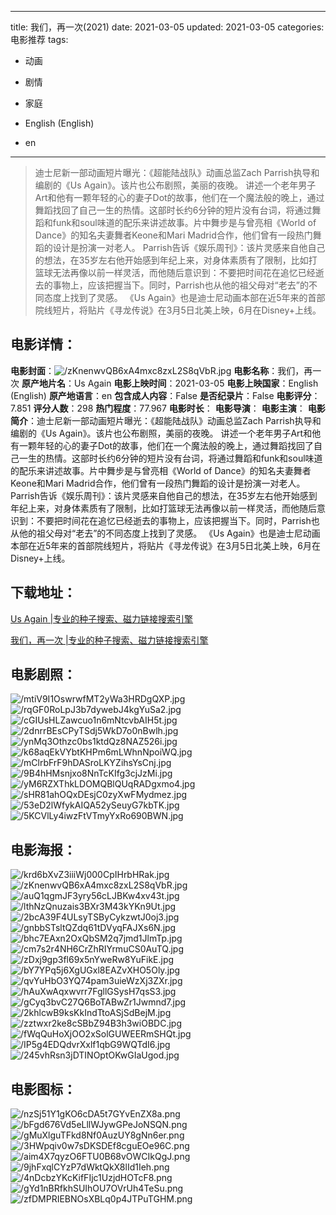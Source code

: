 
---
title: 我们，再一次(2021)
date: 2021-03-05
updated: 2021-03-05
categories: 电影推荐
tags:
- 动画
- 剧情
- 家庭

- English (English)
- en
---


> 迪士尼新一部动画短片曝光：《超能陆战队》动画总监Zach Parrish执导和编剧的《Us Again》。该片也公布剧照，美丽的夜晚。  讲述一个老年男子Art和他有一颗年轻的心的妻子Dot的故事，他们在一个魔法般的晚上，通过舞蹈找回了自己一生的热情。这部时长约6分钟的短片没有台词，将通过舞蹈和funk和soul味道的配乐来讲述故事。片中舞步是与曾亮相《World of Dance》的知名夫妻舞者Keone和Mari Madrid合作，他们曾有一段热门舞蹈的设计是扮演一对老人。  Parrish告诉《娱乐周刊》：该片灵感来自他自己的想法，在35岁左右他开始感到年纪上来，对身体素质有了限制，比如打篮球无法再像以前一样灵活，而他随后意识到：不要把时间花在追忆已经逝去的事物上，应该把握当下。同时，Parrish也从他的祖父母对“老去”的不同态度上找到了灵感。  《Us Again》也是迪士尼动画本部在近5年来的首部院线短片，将贴片《寻龙传说》在3月5日北美上映，6月在Disney+上线。

## **电影详情**：

**电影封面**：<img src="https://image.tmdb.org/t/p/w200/zKnenwvQB6xA4mxc8zxL2S8qVbR.jpg" alt="/zKnenwvQB6xA4mxc8zxL2S8qVbR.jpg" title="/zKnenwvQB6xA4mxc8zxL2S8qVbR.jpg">
**电影名称**：我们，再一次
**原产地片名**：Us Again
**电影上映时间**：2021-03-05
**电影上映国家**：English (English)
**原产地语言**：en
**包含成人内容**：False
**是否纪录片**：False
**电影评分**：7.851
**评分人数**：298
**热门程度**：77.967
**电影时长**：
**电影导演**：
**电影主演**：
**电影简介**：迪士尼新一部动画短片曝光：《超能陆战队》动画总监Zach Parrish执导和编剧的《Us Again》。该片也公布剧照，美丽的夜晚。  讲述一个老年男子Art和他有一颗年轻的心的妻子Dot的故事，他们在一个魔法般的晚上，通过舞蹈找回了自己一生的热情。这部时长约6分钟的短片没有台词，将通过舞蹈和funk和soul味道的配乐来讲述故事。片中舞步是与曾亮相《World of Dance》的知名夫妻舞者Keone和Mari Madrid合作，他们曾有一段热门舞蹈的设计是扮演一对老人。  Parrish告诉《娱乐周刊》：该片灵感来自他自己的想法，在35岁左右他开始感到年纪上来，对身体素质有了限制，比如打篮球无法再像以前一样灵活，而他随后意识到：不要把时间花在追忆已经逝去的事物上，应该把握当下。同时，Parrish也从他的祖父母对“老去”的不同态度上找到了灵感。  《Us Again》也是迪士尼动画本部在近5年来的首部院线短片，将贴片《寻龙传说》在3月5日北美上映，6月在Disney+上线。

## **下载地址**：
[Us Again |专业的种子搜索、磁力链接搜索引擎](https://movie.amd794.com:2083/?search=Us%20Again&ordering=&mode=match_phrase&page_size=10&page=1)

[我们，再一次 |专业的种子搜索、磁力链接搜索引擎](https://movie.amd794.com:2083/?search=%E6%88%91%E4%BB%AC%EF%BC%8C%E5%86%8D%E4%B8%80%E6%AC%A1&ordering=&mode=match_phrase&page_size=10&page=1)
 

## **电影剧照**：
<img src="https://image.tmdb.org/t/p/original/mtiV9I1OswrwfMT2yWa3HRDgQXP.jpg" alt="/mtiV9I1OswrwfMT2yWa3HRDgQXP.jpg" title="/mtiV9I1OswrwfMT2yWa3HRDgQXP.jpg"><img src="https://image.tmdb.org/t/p/original/rqGF0RoLpJ3b7dywebJ4kgYuSa2.jpg" alt="/rqGF0RoLpJ3b7dywebJ4kgYuSa2.jpg" title="/rqGF0RoLpJ3b7dywebJ4kgYuSa2.jpg"><img src="https://image.tmdb.org/t/p/original/cGIUsHLZawcuo1n6mNtcvbAIH5t.jpg" alt="/cGIUsHLZawcuo1n6mNtcvbAIH5t.jpg" title="/cGIUsHLZawcuo1n6mNtcvbAIH5t.jpg"><img src="https://image.tmdb.org/t/p/original/2dnrrBEsCPyTSdj5WkD7o0nBwlh.jpg" alt="/2dnrrBEsCPyTSdj5WkD7o0nBwlh.jpg" title="/2dnrrBEsCPyTSdj5WkD7o0nBwlh.jpg"><img src="https://image.tmdb.org/t/p/original/ynMq3Othzc0bs1ktdQz8NAZ526i.jpg" alt="/ynMq3Othzc0bs1ktdQz8NAZ526i.jpg" title="/ynMq3Othzc0bs1ktdQz8NAZ526i.jpg"><img src="https://image.tmdb.org/t/p/original/k68aqEkVYbtKHPm6mLWhnNpoiWQ.jpg" alt="/k68aqEkVYbtKHPm6mLWhnNpoiWQ.jpg" title="/k68aqEkVYbtKHPm6mLWhnNpoiWQ.jpg"><img src="https://image.tmdb.org/t/p/original/mClrbFrF9hDASroLKYZihsYsCnj.jpg" alt="/mClrbFrF9hDASroLKYZihsYsCnj.jpg" title="/mClrbFrF9hDASroLKYZihsYsCnj.jpg"><img src="https://image.tmdb.org/t/p/original/9B4hHMsnjxo8NnTcKIfg3cjJzMi.jpg" alt="/9B4hHMsnjxo8NnTcKIfg3cjJzMi.jpg" title="/9B4hHMsnjxo8NnTcKIfg3cjJzMi.jpg"><img src="https://image.tmdb.org/t/p/original/yM6RZXThkLDOMQBlQUqRADgxmo4.jpg" alt="/yM6RZXThkLDOMQBlQUqRADgxmo4.jpg" title="/yM6RZXThkLDOMQBlQUqRADgxmo4.jpg"><img src="https://image.tmdb.org/t/p/original/sHR81ahOQxDEsjC0zyXwFMydmez.jpg" alt="/sHR81ahOQxDEsjC0zyXwFMydmez.jpg" title="/sHR81ahOQxDEsjC0zyXwFMydmez.jpg"><img src="https://image.tmdb.org/t/p/original/53eD2lWfykAIQA52ySeuyG7kbTK.jpg" alt="/53eD2lWfykAIQA52ySeuyG7kbTK.jpg" title="/53eD2lWfykAIQA52ySeuyG7kbTK.jpg"><img src="https://image.tmdb.org/t/p/original/5KCVlLy4iwzFtVTmyYxRo690BWN.jpg" alt="/5KCVlLy4iwzFtVTmyYxRo690BWN.jpg" title="/5KCVlLy4iwzFtVTmyYxRo690BWN.jpg">

## **电影海报**：
<img src="https://image.tmdb.org/t/p/original/krd6bXvZ3iiiWj000CpIHrbHRak.jpg" alt="/krd6bXvZ3iiiWj000CpIHrbHRak.jpg" title="/krd6bXvZ3iiiWj000CpIHrbHRak.jpg"><img src="https://image.tmdb.org/t/p/original/zKnenwvQB6xA4mxc8zxL2S8qVbR.jpg" alt="/zKnenwvQB6xA4mxc8zxL2S8qVbR.jpg" title="/zKnenwvQB6xA4mxc8zxL2S8qVbR.jpg"><img src="https://image.tmdb.org/t/p/original/auQ1qgmJF3yry56cLJBKw4xv43t.jpg" alt="/auQ1qgmJF3yry56cLJBKw4xv43t.jpg" title="/auQ1qgmJF3yry56cLJBKw4xv43t.jpg"><img src="https://image.tmdb.org/t/p/original/lthNzQnuzais3BXr3M43kYKn9Ut.jpg" alt="/lthNzQnuzais3BXr3M43kYKn9Ut.jpg" title="/lthNzQnuzais3BXr3M43kYKn9Ut.jpg"><img src="https://image.tmdb.org/t/p/original/2bcA39F4ULsyTSByCykzwtJ0oj3.jpg" alt="/2bcA39F4ULsyTSByCykzwtJ0oj3.jpg" title="/2bcA39F4ULsyTSByCykzwtJ0oj3.jpg"><img src="https://image.tmdb.org/t/p/original/gnbbSTsltQZdq61tDVyqFAJXs6N.jpg" alt="/gnbbSTsltQZdq61tDVyqFAJXs6N.jpg" title="/gnbbSTsltQZdq61tDVyqFAJXs6N.jpg"><img src="https://image.tmdb.org/t/p/original/bhc7EAxn2OxQbSM2q7jmd1JlmTp.jpg" alt="/bhc7EAxn2OxQbSM2q7jmd1JlmTp.jpg" title="/bhc7EAxn2OxQbSM2q7jmd1JlmTp.jpg"><img src="https://image.tmdb.org/t/p/original/cm7s2r4NH6CrZhRIYrmuCS0AuTQ.jpg" alt="/cm7s2r4NH6CrZhRIYrmuCS0AuTQ.jpg" title="/cm7s2r4NH6CrZhRIYrmuCS0AuTQ.jpg"><img src="https://image.tmdb.org/t/p/original/zDxj9gp3fl69x5nYweRw8YuFikE.jpg" alt="/zDxj9gp3fl69x5nYweRw8YuFikE.jpg" title="/zDxj9gp3fl69x5nYweRw8YuFikE.jpg"><img src="https://image.tmdb.org/t/p/original/bY7YPq5j6XgUGxl8EAZvXHO5Oly.jpg" alt="/bY7YPq5j6XgUGxl8EAZvXHO5Oly.jpg" title="/bY7YPq5j6XgUGxl8EAZvXHO5Oly.jpg"><img src="https://image.tmdb.org/t/p/original/qvYuHbO3YQ74pam3uieWzXj3ZXr.jpg" alt="/qvYuHbO3YQ74pam3uieWzXj3ZXr.jpg" title="/qvYuHbO3YQ74pam3uieWzXj3ZXr.jpg"><img src="https://image.tmdb.org/t/p/original/hAuXwAqxwvrr7FgllGSysH7qsS3.jpg" alt="/hAuXwAqxwvrr7FgllGSysH7qsS3.jpg" title="/hAuXwAqxwvrr7FgllGSysH7qsS3.jpg"><img src="https://image.tmdb.org/t/p/original/gCyq3bvC27Q6BoTABwZr1Jwmnd7.jpg" alt="/gCyq3bvC27Q6BoTABwZr1Jwmnd7.jpg" title="/gCyq3bvC27Q6BoTABwZr1Jwmnd7.jpg"><img src="https://image.tmdb.org/t/p/original/2khlcwB9ksKkIndTtoASjSdBejM.jpg" alt="/2khlcwB9ksKkIndTtoASjSdBejM.jpg" title="/2khlcwB9ksKkIndTtoASjSdBejM.jpg"><img src="https://image.tmdb.org/t/p/original/zztwxr2ke8cSBbZ94B3h3wiOBDC.jpg" alt="/zztwxr2ke8cSBbZ94B3h3wiOBDC.jpg" title="/zztwxr2ke8cSBbZ94B3h3wiOBDC.jpg"><img src="https://image.tmdb.org/t/p/original/fWqQuHoXjOO2xSolGUWEERmSHQt.jpg" alt="/fWqQuHoXjOO2xSolGUWEERmSHQt.jpg" title="/fWqQuHoXjOO2xSolGUWEERmSHQt.jpg"><img src="https://image.tmdb.org/t/p/original/IP5g4EDQdvrXxlf1qbG9WQTdI6.jpg" alt="/IP5g4EDQdvrXxlf1qbG9WQTdI6.jpg" title="/IP5g4EDQdvrXxlf1qbG9WQTdI6.jpg"><img src="https://image.tmdb.org/t/p/original/245vhRsn3jDTINOptOKwGIaUgod.jpg" alt="/245vhRsn3jDTINOptOKwGIaUgod.jpg" title="/245vhRsn3jDTINOptOKwGIaUgod.jpg">

## **电影图标**：
<img src="https://image.tmdb.org/t/p/original/nzSj51Y1gKO6cDA5t7GYvEnZX8a.png" alt="/nzSj51Y1gKO6cDA5t7GYvEnZX8a.png" title="/nzSj51Y1gKO6cDA5t7GYvEnZX8a.png"><img src="https://image.tmdb.org/t/p/original/bFgd676Vd5eLllWJywGPeJoNSQN.png" alt="/bFgd676Vd5eLllWJywGPeJoNSQN.png" title="/bFgd676Vd5eLllWJywGPeJoNSQN.png"><img src="https://image.tmdb.org/t/p/original/gMuXlguTFkd8Nf0AuzUY8gNn6er.png" alt="/gMuXlguTFkd8Nf0AuzUY8gNn6er.png" title="/gMuXlguTFkd8Nf0AuzUY8gNn6er.png"><img src="https://image.tmdb.org/t/p/original/3HWpqiv0w7sDKSDEf8cguEOe96C.png" alt="/3HWpqiv0w7sDKSDEf8cguEOe96C.png" title="/3HWpqiv0w7sDKSDEf8cguEOe96C.png"><img src="https://image.tmdb.org/t/p/original/aim4X7qyzO6FTU0B68vOWCIkQgJ.png" alt="/aim4X7qyzO6FTU0B68vOWCIkQgJ.png" title="/aim4X7qyzO6FTU0B68vOWCIkQgJ.png"><img src="https://image.tmdb.org/t/p/original/9jhFxqlCYzP7dWktQkX8lId1Ieh.png" alt="/9jhFxqlCYzP7dWktQkX8lId1Ieh.png" title="/9jhFxqlCYzP7dWktQkX8lId1Ieh.png"><img src="https://image.tmdb.org/t/p/original/4nDcbzYKcKifFIjc1UzjdHOTcF8.png" alt="/4nDcbzYKcKifFIjc1UzjdHOTcF8.png" title="/4nDcbzYKcKifFIjc1UzjdHOTcF8.png"><img src="https://image.tmdb.org/t/p/original/gYd1nBRfkhSUIhOU7OVrUh4TeSu.png" alt="/gYd1nBRfkhSUIhOU7OVrUh4TeSu.png" title="/gYd1nBRfkhSUIhOU7OVrUh4TeSu.png"><img src="https://image.tmdb.org/t/p/original/zfDMPRIEBNOsXBLq0p4JTPuTGHM.png" alt="/zfDMPRIEBNOsXBLq0p4JTPuTGHM.png" title="/zfDMPRIEBNOsXBLq0p4JTPuTGHM.png">

